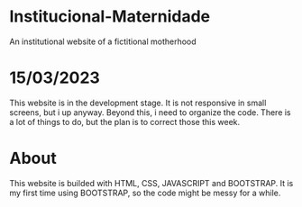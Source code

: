 # Institucional-Maternidade
An institutional website of a fictitional motherhood

# 15/03/2023
This website is in the development stage. It is not responsive in small screens, but i up anyway.
Beyond this, i need to organize the code. There is a lot of things to do, but the plan is to correct those this week.

# About
This website is builded with HTML, CSS, JAVASCRIPT and BOOTSTRAP. It is my first time using BOOTSTRAP, so the code might be messy for a while.
